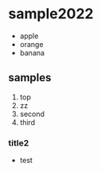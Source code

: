 # sample2022

- apple
- orange
- banana

## samples
1. top
2. zz
2. second
3. third

### title2
- test
